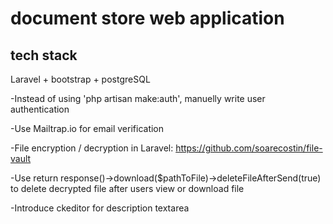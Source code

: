 # document store web application

## tech stack

Laravel + bootstrap + postgreSQL

-Instead of using 'php artisan make:auth', manuelly write user authentication

-Use Mailtrap.io for email verification

-File encryption / decryption in Laravel: https://github.com/soarecostin/file-vault

-Use return response()->download($pathToFile)->deleteFileAfterSend(true) to delete decrypted file after users view or download file

-Introduce ckeditor for description textarea